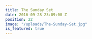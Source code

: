 ```yaml
---
title: The Sunday Set
date: 2016-09-28 23:09:00 Z
position: 22
image: "/uploads/The-Sunday-Set.jpg"
is_featured: true
---
```



